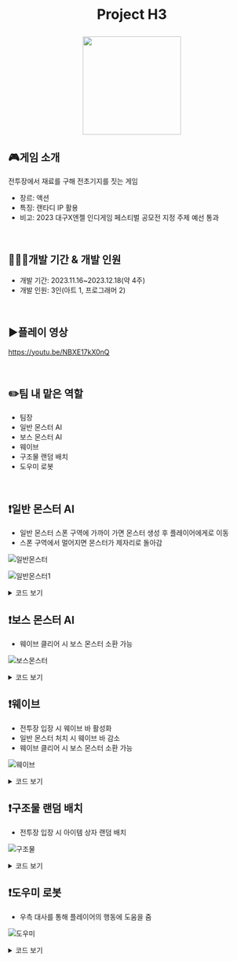# <p align="center">Project H3</p>

<p align="center">
<img src="https://github.com/gusdk337/gusdk337/assets/51481890/4b2f76c4-0466-46db-bea5-f289b4430702" width="200">
</p>

## 🎮게임 소개
전투장에서 재료를 구해 전초기지를 짓는 게임 &nbsp;

- 장르: 액션
- 특징: 랜타디 IP 활용
- 비고: 2023 대구X엔젤 인디게임 페스티벌 공모전 지정 주제 예선 통과

&nbsp;

## 👩🏻‍💻개발 기간 & 개발 인원
- 개발 기간: 2023.11.16~2023.12.18(약 4주)
- 개발 인원: 3인(아트 1, 프로그래머 2)

&nbsp;

## ▶️플레이 영상
https://youtu.be/NBXE17kX0nQ

&nbsp;

## ✏️팀 내 맡은 역할
- 팀장
- 일반 몬스터 AI
- 보스 몬스터 AI
- 웨이브
- 구조물 랜덤 배치
- 도우미 로봇

&nbsp;

## ❗일반 몬스터 AI
- 일반 몬스터 스폰 구역에 가까이 가면 몬스터 생성 후 플레이어에게로 이동
- 스폰 구역에서 멀어지면 몬스터가 제자리로 돌아감
  
![일반몬스터](https://github.com/gusdk337/ProjectH3Result/assets/51481890/6e076266-9a9f-457f-91c5-3be2c650fad1)

![일반몬스터1](https://github.com/gusdk337/ProjectH3Result/assets/51481890/847aacbc-63f7-4781-96de-c285da63f4ba)

<details>
 <summary>코드 보기</summary>
 
```ts

```
▲  스크립트
</details>

## ❗보스 몬스터 AI
- 웨이브 클리어 시 보스 몬스터 소환 가능
  
![보스몬스터](https://github.com/gusdk337/ProjectH3Result/assets/51481890/252e25bc-6929-451e-9bb9-f53ffcc14017)

<details>
 <summary>코드 보기</summary>
 
```ts

```
▲  스크립트
</details>

## ❗웨이브
- 전투장 입장 시 웨이브 바 활성화
- 일반 몬스터 처치 시 웨이브 바 감소
- 웨이브 클리어 시 보스 몬스터 소환 가능
  
![웨이브](https://github.com/gusdk337/ProjectH3Result/assets/51481890/44187f57-8d4f-4830-8509-3362f9b1ecc6)

<details>
 <summary>코드 보기</summary>
 
```ts

```
▲  스크립트
</details>

## ❗구조물 랜덤 배치 
- 전투장 입장 시 아이템 상자 랜덤 배치
  
![구조물](https://github.com/gusdk337/ProjectH3Result/assets/51481890/d08ee73b-857a-4e16-a64a-1deba7b58bc0)

<details>
 <summary>코드 보기</summary>
 
```ts

```
▲  스크립트
</details>

## ❗도우미 로봇
- 우측 대사를 통해 플레이어의 행동에 도움을 줌
  
![도우미](https://github.com/gusdk337/ProjectH3Result/assets/51481890/6589c9ab-dbeb-48ed-af33-8871a790b7f5)

<details>
 <summary>코드 보기</summary>
 
```ts

```
▲  스크립트
</details>
